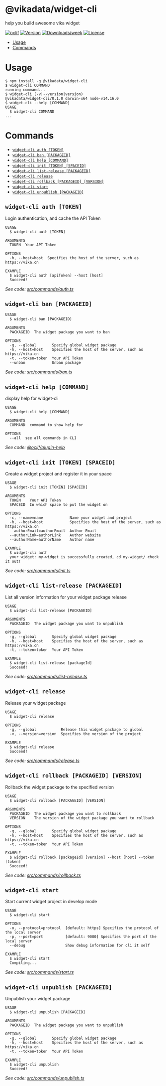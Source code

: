 @vikadata/widget-cli
====================

help you build awesome vika widget

[![oclif](https://img.shields.io/badge/cli-oclif-brightgreen.svg)](https://oclif.io)
[![Version](https://img.shields.io/npm/v/@vikadata/widget-cli.svg)](https://npmjs.org/package/@vikadata/widget-cli)
[![Downloads/week](https://img.shields.io/npm/dw/@vikadata/widget-cli.svg)](https://npmjs.org/package/@vikadata/widget-cli)
[![License](https://img.shields.io/npm/l/@vikadata/widget-cli.svg)](https://github.com/vikadata/widget-cli/blob/master/package.json)

<!-- toc -->
* [Usage](#usage)
* [Commands](#commands)
<!-- tocstop -->
# Usage
<!-- usage -->
```sh-session
$ npm install -g @vikadata/widget-cli
$ widget-cli COMMAND
running command...
$ widget-cli (-v|--version|version)
@vikadata/widget-cli/0.1.0 darwin-x64 node-v14.16.0
$ widget-cli --help [COMMAND]
USAGE
  $ widget-cli COMMAND
...
```
<!-- usagestop -->
# Commands
<!-- commands -->
* [`widget-cli auth [TOKEN]`](#widget-cli-auth-token)
* [`widget-cli ban [PACKAGEID]`](#widget-cli-ban-packageid)
* [`widget-cli help [COMMAND]`](#widget-cli-help-command)
* [`widget-cli init [TOKEN] [SPACEID]`](#widget-cli-init-token-spaceid)
* [`widget-cli list-release [PACKAGEID]`](#widget-cli-list-release-packageid)
* [`widget-cli release`](#widget-cli-release)
* [`widget-cli rollback [PACKAGEID] [VERSION]`](#widget-cli-rollback-packageid-version)
* [`widget-cli start`](#widget-cli-start)
* [`widget-cli unpublish [PACKAGEID]`](#widget-cli-unpublish-packageid)

## `widget-cli auth [TOKEN]`

Login authentication, and cache the API Token

```
USAGE
  $ widget-cli auth [TOKEN]

ARGUMENTS
  TOKEN  Your API Token

OPTIONS
  -h, --host=host  Specifies the host of the server, such as https://vika.cn

EXAMPLE
  $ widget-cli auth [apiToken] --host [host]
  Succeed!
```

_See code: [src/commands/auth.ts](https://github.com/vikadata/widget-cli/blob/v0.1.0/src/commands/auth.ts)_

## `widget-cli ban [PACKAGEID]`

```
USAGE
  $ widget-cli ban [PACKAGEID]

ARGUMENTS
  PACKAGEID  The widget package you want to ban

OPTIONS
  -g, --global       Specify global widget package
  -h, --host=host    Specifies the host of the server, such as https://vika.cn
  -t, --token=token  Your API Token
  --unban            Unban package
```

_See code: [src/commands/ban.ts](https://github.com/vikadata/widget-cli/blob/v0.1.0/src/commands/ban.ts)_

## `widget-cli help [COMMAND]`

display help for widget-cli

```
USAGE
  $ widget-cli help [COMMAND]

ARGUMENTS
  COMMAND  command to show help for

OPTIONS
  --all  see all commands in CLI
```

_See code: [@oclif/plugin-help](https://github.com/oclif/plugin-help/blob/v3.2.2/src/commands/help.ts)_

## `widget-cli init [TOKEN] [SPACEID]`

Create a widget project and register it in your space

```
USAGE
  $ widget-cli init [TOKEN] [SPACEID]

ARGUMENTS
  TOKEN    Your API Token
  SPACEID  In which space to put the widget on

OPTIONS
  -c, --name=name            Name your widget and project
  -h, --host=host            Specifies the host of the server, such as https://vika.cn
  --authorEmail=authorEmail  Author Email
  --authorLink=authorLink    Author website
  --authorName=authorName    Author name

EXAMPLE
  $ widget-cli auth
  your widget: my-widget is successfully created, cd my-widget/ check it out!
```

_See code: [src/commands/init.ts](https://github.com/vikadata/widget-cli/blob/v0.1.0/src/commands/init.ts)_

## `widget-cli list-release [PACKAGEID]`

List all version information for your widget package release

```
USAGE
  $ widget-cli list-release [PACKAGEID]

ARGUMENTS
  PACKAGEID  The widget package you want to unpublish

OPTIONS
  -g, --global       Specify global widget package
  -h, --host=host    Specifies the host of the server, such as https://vika.cn
  -t, --token=token  Your API Token

EXAMPLE
  $ widget-cli list-release [packageId]
  Succeed!
```

_See code: [src/commands/list-release.ts](https://github.com/vikadata/widget-cli/blob/v0.1.0/src/commands/list-release.ts)_

## `widget-cli release`

Release your widget package

```
USAGE
  $ widget-cli release

OPTIONS
  -g, --global           Release this widget package to global
  -v, --version=version  Specifies the version of the project

EXAMPLE
  $ widget-cli release
  Succeed!
```

_See code: [src/commands/release.ts](https://github.com/vikadata/widget-cli/blob/v0.1.0/src/commands/release.ts)_

## `widget-cli rollback [PACKAGEID] [VERSION]`

Rollback the widget package to the specified version

```
USAGE
  $ widget-cli rollback [PACKAGEID] [VERSION]

ARGUMENTS
  PACKAGEID  The widget package you want to rollback
  VERSION    The version of the widget package you want to rollback

OPTIONS
  -g, --global       Specify global widget package
  -h, --host=host    Specifies the host of the server, such as https://vika.cn
  -t, --token=token  Your API Token

EXAMPLE
  $ widget-cli rollback [packageId] [version] --host [host] --token [token]
  Succeed!
```

_See code: [src/commands/rollback.ts](https://github.com/vikadata/widget-cli/blob/v0.1.0/src/commands/rollback.ts)_

## `widget-cli start`

Start current widget project in develop mode

```
USAGE
  $ widget-cli start

OPTIONS
  -o, --protocol=protocol  [default: https] Specifies the protocol of the local server
  -p, --port=port          [default: 9000] Specifies the port of the local server
  --debug                  Show debug information for cli it self

EXAMPLE
  $ widget-cli start
  Compiling...
```

_See code: [src/commands/start.ts](https://github.com/vikadata/widget-cli/blob/v0.1.0/src/commands/start.ts)_

## `widget-cli unpublish [PACKAGEID]`

Unpublish your widget package

```
USAGE
  $ widget-cli unpublish [PACKAGEID]

ARGUMENTS
  PACKAGEID  The widget package you want to unpublish

OPTIONS
  -g, --global       Specify global widget package
  -h, --host=host    Specifies the host of the server, such as https://vika.cn
  -t, --token=token  Your API Token

EXAMPLE
  $ widget-cli unpublish
  Succeed!
```

_See code: [src/commands/unpublish.ts](https://github.com/vikadata/widget-cli/blob/v0.1.0/src/commands/unpublish.ts)_
<!-- commandsstop -->
